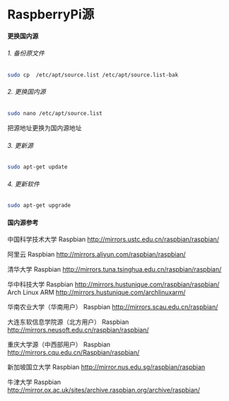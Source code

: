 RaspberryPi源
==============


#### 更换国内源
###### 1. 备份原文件
```bash
sudo cp  /etc/apt/source.list /etc/apt/source.list-bak
```
###### 2. 更换国内源
```bash 
sudo nano /etc/apt/source.list
```
把源地址更换为国内源地址
###### 3. 更新源
```bash
sudo apt-get update
```
###### 4. 更新软件
```bash
sudo apt-get upgrade
```

#### 国内源参考 

中国科学技术大学
Raspbian http://mirrors.ustc.edu.cn/raspbian/raspbian/

阿里云
Raspbian http://mirrors.aliyun.com/raspbian/raspbian/

清华大学
Raspbian http://mirrors.tuna.tsinghua.edu.cn/raspbian/raspbian/

华中科技大学
Raspbian http://mirrors.hustunique.com/raspbian/raspbian/ Arch Linux ARM http://mirrors.hustunique.com/archlinuxarm/

华南农业大学（华南用户）
Raspbian http://mirrors.scau.edu.cn/raspbian/

大连东软信息学院源（北方用户）
Raspbian http://mirrors.neusoft.edu.cn/raspbian/raspbian/

重庆大学源（中西部用户）
Raspbian http://mirrors.cqu.edu.cn/Raspbian/raspbian/

新加坡国立大学
Raspbian http://mirror.nus.edu.sg/raspbian/raspbian

牛津大学
Raspbian http://mirror.ox.ac.uk/sites/archive.raspbian.org/archive/raspbian/
